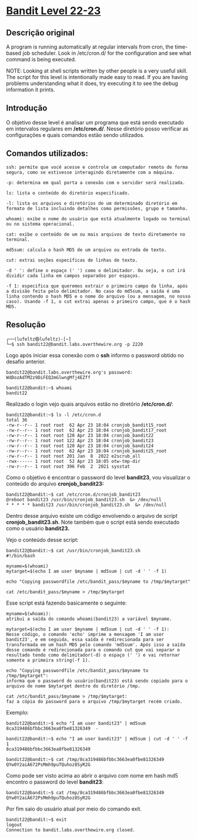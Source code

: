 # [Bandit Level 22-23](https://overthewire.org/wargames/bandit/bandit23.html)

## Descrição original
A program is running automatically at regular intervals from cron, the time-based job scheduler. Look in /etc/cron.d/ for the configuration and see what command is being executed.

NOTE: Looking at shell scripts written by other people is a very useful skill. The script for this level is intentionally made easy to read. If you are having problems understanding what it does, try executing it to see the debug information it prints.

## Introdução
O objetivo desse level é analisar um programa que está sendo executado em intervalos regulares em **/etc/cron.d/**. Nesse diretório posso verificar as configurações e quais comandos estão sendo utilizados.

## Comandos utilizados:

```
ssh: permite que você acesse e controle um computador remoto de forma segura, como se estivesse interagindo diretamente com a máquina.

-p: determina em qual porta a conexão com o servidor será realizada.
```

```
ls: lista o conteúdo do diretório especificado.

-l: lista os arquivos e diretórios de um determinado diretório em formato de lista incluindo detalhes como permissões, grupo e tamanho.
```

```
whoami: exibe o nome do usuário que está atualmente logado no terminal ou no sistema operacional.
```

```
cat: exibe o conteúdo de um ou mais arquivos de texto diretamente no terminal.
```

```
md5sum: calcula o hash MD5 de um arquivo ou entrada de texto. 
```

```
cut: extrai seções específicas de linhas de texto.

-d ' ': define o espaço (' ') como o delimitador. Ou seja, o cut irá dividir cada linha em campos separados por espaços.

-f 1: especifica que queremos extrair o primeiro campo da linha, após a divisão feita pelo delimitador. No caso do md5sum, a saída é uma linha contendo o hash MD5 e o nome do arquivo (ou a mensagem, no nosso caso). Usando -f 1, o cut extrai apenas o primeiro campo, que é o hash MD5.
```

## Resolução

```
┌──(lufeltz㉿lufeltz)-[~]
└─$ ssh bandit22@bandit.labs.overthewire.org -p 2220
```

Logo após iniciar essa conexão com o **ssh** informo o password obtido no desafio anterior.

```
bandit22@bandit.labs.overthewire.org's password: WdDozAdTM2z9DiFEQ2mGlwngMfj4EZff
```

```console
bandit22@bandit:~$ whoami
bandit22
```

Realizado o login vejo quais arquivos estão no diretório **/etc/cron.d/**:

```console
bandit22@bandit:~$ ls -l /etc/cron.d
total 36
-rw-r--r-- 1 root root  62 Apr 23 18:04 cronjob_bandit15_root
-rw-r--r-- 1 root root  62 Apr 23 18:04 cronjob_bandit17_root
-rw-r--r-- 1 root root 120 Apr 23 18:04 cronjob_bandit22
-rw-r--r-- 1 root root 122 Apr 23 18:04 cronjob_bandit23
-rw-r--r-- 1 root root 120 Apr 23 18:04 cronjob_bandit24
-rw-r--r-- 1 root root  62 Apr 23 18:04 cronjob_bandit25_root
-rw-r--r-- 1 root root 201 Jan  8  2022 e2scrub_all
-rwx------ 1 root root  52 Apr 23 18:05 otw-tmp-dir
-rw-r--r-- 1 root root 396 Feb  2  2021 sysstat
```

Como o objetivo é encontrar o password do level **bandit23**, vou visualizar o conteúdo do arquivo **cronjob_bandit23:**

```console
bandit22@bandit:~$ cat /etc/cron.d/cronjob_bandit23
@reboot bandit23 /usr/bin/cronjob_bandit23.sh  &> /dev/null
* * * * * bandit23 /usr/bin/cronjob_bandit23.sh  &> /dev/null
```

Dentro desse arquivo existe um código envolvendo o arquivo de script **cronjob_bandit23.sh**. Note também que o script está sendo executado como o usuário **bandit23.**

Vejo o conteúdo desse script:

```console
bandit22@bandit:~$ cat /usr/bin/cronjob_bandit23.sh
#!/bin/bash

myname=$(whoami)
mytarget=$(echo I am user $myname | md5sum | cut -d ' ' -f 1)

echo "Copying passwordfile /etc/bandit_pass/$myname to /tmp/$mytarget"

cat /etc/bandit_pass/$myname > /tmp/$mytarget
```

Esse script está fazendo basicamente o seguinte:

```
myname=$(whoami): 
atribui a saída do comando whoami(bandit23) a variável $myname.

mytarget=$(echo I am user $myname | md5sum | cut -d ' ' -f 1): 
Nesse código, o comando 'echo' imprime a mensagem 'I am user bandit23', e em seguida, essa saída é redirecionada para ser transformada em um hash MD5 pelo comando 'md5sum'. Após isso a saída desse comando é redirecionada para o comando cut que vai separar o resultado tendo como delimitador(-d) o espaço (' ') e vai retornar somente a primeira string(-f 1).

echo "Copying passwordfile /etc/bandit_pass/$myname to /tmp/$mytarget": 
informa que o password do usuário(bandit23) está sendo copiado para o arquivo de nome $mytarget dentro do diretório /tmp.

cat /etc/bandit_pass/$myname > /tmp/$mytarget: 
faz a cópia do password para o arquivo /tmp/$mytarget recém criado.
```

Exemplo:
```console
bandit22@bandit:~$ echo "I am user bandit23" | md5sum
8ca319486bfbbc3663ea0fbe81326349  -

bandit22@bandit:~$ echo "I am user bandit23" | md5sum | cut -d ' ' -f 1
8ca319486bfbbc3663ea0fbe81326349

bandit22@bandit:~$ cat /tmp/8ca319486bfbbc3663ea0fbe81326349
QYw0Y2aiA672PsMmh9puTQuhoz8SyR2G
```

Como pode ser visto acima ao abrir o arquivo com nome em hash md5 encontro o password do level **bandit23**:

```console
bandit22@bandit:~$ cat /tmp/8ca319486bfbbc3663ea0fbe81326349
QYw0Y2aiA672PsMmh9puTQuhoz8SyR2G
```

Por fim saio do usuário atual por meio do comando exit.

```console
bandit22@bandit:~$ exit
logout
Connection to bandit.labs.overthewire.org closed.
```